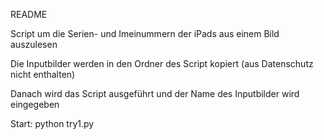 README

Script um die Serien- und Imeinummern der iPads aus einem Bild auszulesen

Die Inputbilder werden in den Ordner des Script kopiert (aus Datenschutz nicht enthalten)

Danach wird das Script ausgeführt und der Name des Inputbilder wird eingegeben

Start: python try1.py
